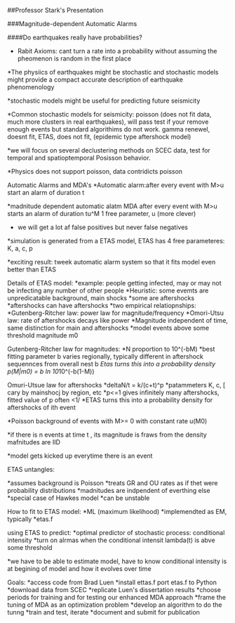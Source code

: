 ##Professor Stark's Presentation

###Magnitude-dependent Automatic Alarms

####Do earthquakes really have probabilities?

* Rabit Axioms: cant turn a rate into a probability without assuming the pheomenon is random in the first place

*The physiics of earthquakes might be stochastic and stochastic models might provide a compact accurate description of earthquake phenomenology 

*stochastic models might be useful for predicting future seismicity

*Common stochastic models for seismicity: poisson (does not fit data, much more clusters in real earthquakes), will pass test if your remove enough events but standard algorithims do not work. gamma renewel, doesnt fit, ETAS, does not fit, (epidemic type aftershock model)

*we will focus on several declustering methods on SCEC data, test for temporal and spatioptemporal Posisson behavior.

*Physics does not support poisson, data contridicts poisson

Automatic Alarms and MDA's
*Automatic alarm:after every event with M>u start an alarm of duration t

*madnitude dependent automatic alatm MDA after every event with M>u starts an alarm of duration tu^M
1 free parameter, u (more clever)

* we will get a lot af false positives but never false negatives

*simulation is generated from a ETAS model, ETAS has 4 free parameteres: K, a, c, p

*exciting result: tweek automatic alarm system so that it fits model even better than ETAS

Details of ETAS model:
*example: people getting infected, may or may not be infecting any number of other people
*Heuristic: some evemts are unpredicatable background, main shocks
*some are aftershocks
*aftershocks can have aftershocks
*two empirical relatiopnships:
*Gutenberg-Ritcher law: power law for magnitude/frequency
*Omori-Utsu law: rate of aftershocks decays like power
*Magnitude independent of time, same distinction for main and aftershocks
*model events above some threshold magnitude m0

Gutenberg-Ritcher law for magnitudes:
*N proportion to 10^(-bM)
*best fitting parameter b varies regionally, typically different in aftershock sequennces from overall nest b
*Etas turns this into a probability density
p(M|m0) = b ln 10*10^(-b(1-M))


Omuri-Utsue law for aftershocks
*deltaN/t = k/(c+t)^p
*patammeters K, c, [ cary by mainshocj by region, etc
*p<=1 gives infinitely many aftershocks, fitted value of p often <1/
*ETAS turns this into a probability density for aftershocks of ith event


*Poisson background of events with M>= 0 with constant rate u(M0)

*if there is n events at time t , its magnitude is fraws from the density
mafnitudes are IID

*model gets kicked up everytime there is an event

ETAS untangles:

*assumes background is Poisson
*treats GR and OU rates as if thet were probability distributions
*madnitudes are indpendent of everthing else
*special case of Hawkes model
*can be unstable

How to fit to ETAS model:
*ML (maximum likelihood)
*implemendted as EM, typically
*etas.f

using ETAS to predict:
*optimal predictor of stochastic process: conditional intensity
*turn on alrmas when the conditional intensit lambda(t) is abve some threshold

*we have to be able to estimate model, have to know conditional intensity is at begining of model and how it evolves over time


Goals:
*access code from Brad Luen
*install ettas.f port etas.f to Python
*download data from SCEC
*replicate Luen's dissertation results
*choose periods for training and for testing our enhanced MDA approach
*frame the tuning of MDA as an optimization problem
*develop an algorithm to do the tunng
*train and test, iterate
*document and submit for publication



